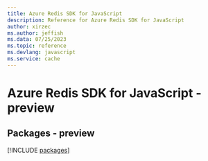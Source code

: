 ```yaml
---
title: Azure Redis SDK for JavaScript
description: Reference for Azure Redis SDK for JavaScript
author: xirzec
ms.author: jeffish
ms.data: 07/25/2023
ms.topic: reference
ms.devlang: javascript
ms.service: cache
---
```

# Azure Redis SDK for JavaScript - preview
## Packages - preview
[!INCLUDE [packages](redis-index.md)]